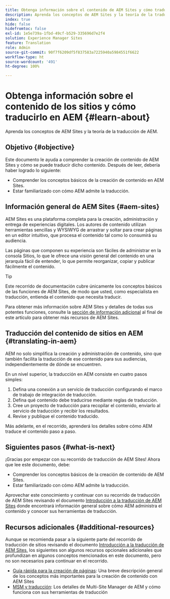 ```yaml
---
title: Obtenga información sobre el contenido de AEM Sites y cómo traducirlo en AEM
description: Aprenda los conceptos de AEM Sites y la teoría de la traducción de AEM.
index: true
hide: false
hidefromtoc: false
exl-id: 1e5e739a-1fbd-49cf-b529-335696d7e2f4
solution: Experience Manager Sites
feature: Translation
role: Admin
source-git-commit: 90f7f6209df5f837583a7225940a5984551f6622
workflow-type: ht
source-wordcount: '491'
ht-degree: 100%

---
```


# Obtenga información sobre el contenido de los sitios y cómo traducirlo en AEM {#learn-about}

Aprenda los conceptos de AEM Sites y la teoría de la traducción de AEM.

## Objetivo {#objective}

Este documento le ayuda a comprender la creación de contenido de AEM Sites y cómo se puede traducir dicho contenido. Después de leer, debería haber logrado lo siguiente:

* Comprender los conceptos básicos de la creación de contenido en AEM Sites.
* Estar familiarizado con cómo AEM admite la traducción.

## Información general de AEM Sites {#aem-sites}

AEM Sites es una plataforma completa para la creación, administración y entrega de experiencias digitales. Los autores de contenido utilizan herramientas sencillas y WYSIWYG de arrastrar y soltar para crear páginas en un editor intuitivo, que procesa el contenido tal como lo consumirá su audiencia.

Las páginas que componen su experiencia son fáciles de administrar en la consola Sitios, lo que le ofrece una visión general del contenido en una jerarquía fácil de entender, lo que permite reorganizar, copiar y publicar fácilmente el contenido.

>[!TIP]
>
>Este recorrido de documentación cubre únicamente los conceptos básicos de las funciones de AEM Sites, de modo que usted, como especialista en traducción, entienda el contenido que necesita traducir.
>
>Para obtener más información sobre AEM Sites y detalles de todas sus potentes funciones, consulte la [sección de información adicional](#additional-information) al final de este artículo para obtener más recursos de AEM Sites.

## Traducción del contenido de sitios en AEM {#translating-in-aem}

AEM no solo simplifica la creación y administración de contenido, sino que también facilita la traducción de ese contenido para sus audiencias, independientemente de dónde se encuentren.

En un nivel superior, la traducción en AEM consiste en cuatro pasos simples:

1. Defina una conexión a un servicio de traducción configurando el marco de trabajo de integración de traducción.
1. Defina qué contenido debe traducirse mediante reglas de traducción.
1. Cree un proyecto de traducción para recopilar el contenido, enviarlo al servicio de traducción y recibir los resultados.
1. Revise y publique el contenido traducido.


Más adelante, en el recorrido, aprenderá los detalles sobre cómo AEM traduce el contenido paso a paso.

## Siguientes pasos {#what-is-next}

¡Gracias por empezar con su recorrido de traducción de AEM Sites! Ahora que lee este documento, debe:

* Comprender los conceptos básicos de la creación de contenido de AEM Sites.
* Estar familiarizado con cómo AEM admite la traducción.

Aprovechar este conocimiento y continuar con su recorrido de traducción de AEM Sites revisando el documento [Introducción a la traducción de AEM Sites](getting-started.md) donde encontrará información general sobre cómo AEM administra el contenido y conocer sus herramientas de traducción.

## Recursos adicionales {#additional-resources}

Aunque se recomienda pasar a la siguiente parte del recorrido de traducción de sitios revisando el documento [Introducción a la traducción de AEM Sites,](getting-started.md) los siguientes son algunos recursos opcionales adicionales que profundizan en algunos conceptos mencionados en este documento, pero no son necesarios para continuar en el recorrido.

* [Guía rápida para la creación de páginas](/help/sites-cloud/authoring/quick-start.md): Una breve descripción general de los conceptos más importantes para la creación de contenido con AEM Sites
* [MSM y traducción](/help/sites-cloud/administering/msm-and-translation.md): Los detalles de Multi-Site Manager de AEM y cómo funciona con sus herramientas de traducción
